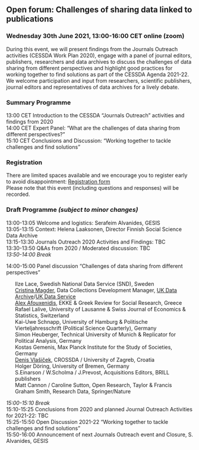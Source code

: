 <html>
  <head>
    <title>Journals Outreach open forum (30.06.2021)</title>
  </head>
  <body>
  <h2>Open forum: Challenges of sharing data linked to publications</h2>
  <h3>Wednesday 30th June 2021, 13:00-16:00 CET online (zoom)</h3>
  <p>During this event, we will present findings from the Journals Outreach activities (CESSDA Work Plan 2020), engage with a panel of journal editors, publishers, researchers and data archives to discuss the challenges of data sharing from different perspectives and highlight  good practices for working together to find solutions as part of the CESSDA Agenda 2021-22. We welcome participation and input from researchers, scientific publishers, journal editors and representatives of data archives for a lively debate.</p>
  <h3>Summary Programme</h3>
  <p>
  13:00 CET   Introduction to the CESSDA “Journals Outreach” activities and findings from 2020<br>
  14:00 CET   Expert Panel: “What are the challenges of data sharing from different perspectives?”<br>
  15:10 CET   Conclusions and Discussion: “Working together to tackle challenges and find solutions”<br>
  <h3>Registration</h3>
  <p>There are limited spaces available and we encourage you to register early to avoid disappointment: <a href="https://us02web.zoom.us/meeting/register/tZctdOyhqT4tH9DubmQ3qKwI8_s1lxkQ4xhx" target="_blank"> Registration form </a> 
  <br>Please note that this event (including questions and responses) will be recorded.<br>
  <h3>Draft Programme <i>(subject to minor changes)</i></h3>
  <p>13:00-13:05	Welcome and logistics: Serafeim Alvanides, GESIS <br>
  13:05-13:15	Context: Helena Laaksonen, Director Finnish Social Science Data Archive <br>
  13:15-13:30 	Journals Outreach 2020 Activities and Findings: TBC <br>
  13:30-13:50	Q&As from 2020 / Moderated discussion: TBC <br>
  <i>13:50-14:00	Break</i>
  <p>14:00-15:00  Panel discussion “Challenges of data sharing from different perspectives”<br>

<ul>
    Ilze Lace, Swedish National Data Service (SND), Sweden <br>
    <a href="mailto:dcmagd@essex.ac.uk">Cristina Magder</a>, Data Collections Development Manager,
        <a href="https://www.data-archive.ac.uk" target="_blank">UK Data Archive</a>/<a href="https://www.ukdataservice.ac.uk" target="_blank">UK Data Service</a> <br>
    <a href="mailto:afouxenidis@ekke.gr">Alex Afouxenidis</a>, EKKE & Greek Review for Social Research, Greece <br>
    Rafael Lalive, University of Lausanne & Swiss Journal of Economics & Statistics, Switzerland <br>
    Kai-Uwe Schnapp, University of Hamburg & Politische Vierteljahresschrift (Political Science Quarterly), Germany <br>
    Simon Heuberger, Technical University of Munich & Replicator for Political Analysis, Germany <br>
    Kostas Gemenis, Max Planck Institute for the Study of Societies, Germany <br>
    <a href="mailto:dvlasice@ffzg.hr">Denis Vlašiček</a>, CROSSDA / University of Zagreb, Croatia <br>
    Holger Döring, University of Bremen, Germany <br>
    S.Einarson / W.Scholma / J.Prevost, Acquisitions Editors, BRILL publishers <br>
    Matt Cannon / Caroline Sutton, Open Research, Taylor & Francis <br>
    Graham Smith, Research Data, Springer/Nature <br>
</ul>
    
  <i>15:00-15:10	Break</i> <br>
  15:10-15:25	Conclusions from 2020 and planned Journal Outreach Activities for 2021-22: TBC <br>
  15:25-15:50	Open Discussion 2021-22 “Working together to tackle challenges and find solutions” <br>
  15:50-16:00	Announcement of next Journals Outreach event and Closure, S. Alvanides, GESIS <br>
